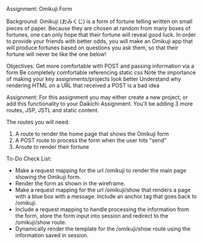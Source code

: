 Assignment: Omikuji Form

Background: 
Omikuji (おみくじ) is a form of fortune telling written on small pieces of paper. Because they are chosen at random from many boxes of fortunes, one can only hope that their fortune will reveal good luck. In order to provide your friends with better odds, you will make an Omikuji app that will produce fortunes based on questions you ask them, so that their fortune will never be like the one below!

Objectives:
Get more comfortable with POST and passing information via a form
Be completely comfortable referencing static css
Note the importance of making your key assignments/projects look better
Understand why rendering HTML on a URL that received a POST is a bad idea


Assignment:
For this assignment you may either create a new project, or add this functionality to your Daikichi Assignment. You'll be adding 3 more routes, JSP, JSTL and static content.

The routes you will need:
1. A route to render the home page that shows the Omikuji form
2. A POST route to process the form when the user hits "send"
3. Aroute to render their fortune


To-Do Check List:
- Make a request mapping for the url /omikuji to render the main page showing the Omikuji form.
- Render the form as shown in the wireframe.
- Make a request mapping for the url /omikuji/show that renders a page with a blue box with a message. Include an anchor tag that goes back to /omikuji.
- Include a request mapping to handle processing the information from the form, store the form input into session and redirect to the /omikuji/show route.
- Dynamically render the template for the /omikuji/show route using the information saved in session.
